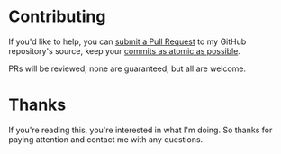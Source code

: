 # Contributing

If you'd like to help, you can [submit a Pull Request](https://github.com/edm00se/personal-mock-url-shortener/compare) to my GitHub repository's source, keep your [commits as atomic as possible](https://en.wikipedia.org/wiki/Atomic_commit).

PRs will be reviewed, none are guaranteed, but all are welcome.

# Thanks

If you're reading this, you're interested in what I'm doing. So thanks for paying attention and contact me with any questions.